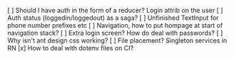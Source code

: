 [ ] Should I have auth in the form of a reducer? Login attrib on the user
[ ] Auth status (loggedin/loggedout) as a saga?
[ ] Unfinished TextInput for phone number prefixes etc
[ ] Navigation, how to put hompage at start of navigation stack?
[ ] Extra login screen? How do deal with passwords?
[ ] Why isn't ant design css working?
[ ] File placement? Singleton services in RN
[x] How to deal with dotenv files on CI? 
